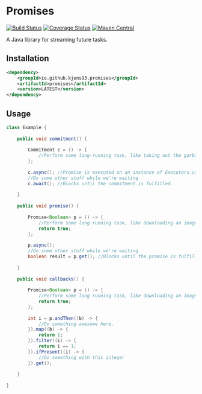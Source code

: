 # Promises
[![Build Status](https://travis-ci.org/Kjens93/promises-java.svg?branch=master)](https://travis-ci.org/Kjens93/promises-java)
[![Coverage Status](https://coveralls.io/repos/github/Kjens93/promises-java/badge.svg?branch=master)](https://coveralls.io/github/Kjens93/promises-java?branch=master)
[![Maven Central](https://maven-badges.herokuapp.com/maven-central/io.github.kjens93.promises/promises/badge.svg)](https://maven-badges.herokuapp.com/maven-central/io.github.kjens93.promises/promises)

A Java library for streaming future tasks.

## Installation
```xml
<dependency>
    <groupId>io.github.kjens93.promises</groupId>
    <artifactId>promises</artifactId>
    <version>LATEST</version>
</dependency>
```

## Usage
```java
class Example {
    
    public void commitment() {
        
        Commitment c = () -> {
            //Perform some long-running task, like taking out the garbage.
        };
        
        c.async(); //Promise is executed on an instance of Executors.cachedThreadPool()
        //Do some other stuff while we're waiting
        c.await(); //Blocks until the commitment is fulfilled.
        
    }
    
    public void promise() {
        
        Promise<Boolean> p = () -> {
            //Perform some long running task, like downloading an image.
            return true;
        };
        
        p.async();
        //Do some other stuff while we're waiting
        boolean result = p.get(); //Blocks until the promise is fulfilled.
        
    }
    
    public void callbacks() {
            
        Promise<Boolean> p = () -> {
            //Perform some long running task, like downloading an image.
            return true;
        };
        
        int i = p.andThen((b) -> {
            //Do something awesome here.
        }).map((b) -> {
            return 1;
        }).filter((i) -> {
            return i == 1;
        }).ifPresent((i) -> {
            //Do something with this integer
        }).get();
        
    }
    
}
```